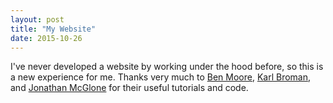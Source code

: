 ```yaml
---
layout: post
title: "My Website"
date: 2015-10-26
---
```


I've never developed a website by working under the hood before, so this is a
new experience for me. Thanks very much to [Ben
Moore](http://blm.io/blog/markdown-academic-cv/), [Karl
Broman](http://kbroman.org/simple_site/), and [Jonathan
McGlone](http://jmcglone.com/guides/github-pages/) for their useful tutorials
and code.